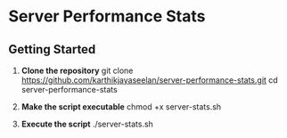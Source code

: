 # Server Performance Stats
## Getting Started

1. **Clone the repository**
git clone https://github.com/karthikjayaseelan/server-performance-stats.git
cd server-performance-stats

2. **Make the script executable**
chmod +x server-stats.sh

3. **Execute the script**
./server-stats.sh
